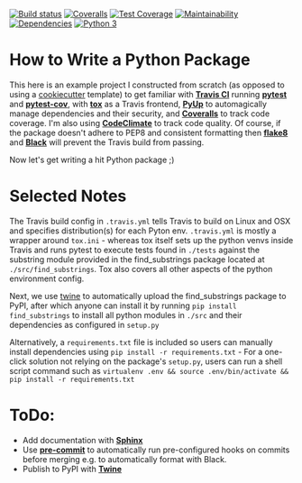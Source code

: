 [![Build status](https://travis-ci.org/IliaZenkov/TravisCI_pytest_tox_project.svg?branch=master)](https://travis-ci.org/github/IliaZenkov/TravisCI_pytest_tox_project)
[![Coveralls](https://coveralls.io/repos/github/IliaZenkov/TravisCI_pytest_tox_project/badge.svg?branch=HEAD&service=github)](https://coveralls.io/github/IliaZenkov/TravisCI_pytest_tox_project?branch=HEAD)
[![Test Coverage](https://api.codeclimate.com/v1/badges/b1345430b01dfb5ca59d/test_coverage)](https://codeclimate.com/github/IliaZenkov/TravisCI_pytest_tox_project/test_coverage)
[![Maintainability](https://api.codeclimate.com/v1/badges/b1345430b01dfb5ca59d/maintainability)](https://codeclimate.com/github/IliaZenkov/TravisCI_pytest_tox_project/maintainability)
[![Dependencies](https://pyup.io/repos/github/IliaZenkov/TravisCI_pytest_tox_project/shield.svg)](https://pyup.io/repos/github/IliaZenkov/TravisCI_pytest_tox_project/)
[![Python 3](https://pyup.io/repos/github/IliaZenkov/TravisCI_pytest_tox_project/python-3-shield.svg)](https://pyup.io/repos/github/IliaZenkov/TravisCI_pytest_tox_project/)





# How to Write a Python Package
This here is an example project I constructed from scratch (as opposed to using a [cookiecutter](https://github.com/cookiecutter/cookiecutter) template) to get familiar with [**Travis CI**](https://travis-ci.org/) running [**pytest**](https://docs.pytest.org/en/stable/contents.html) and [**pytest-cov**](https://pypi.org/project/pytest-cov/), with [**tox**](https://tox.readthedocs.io/en/latest/) as a Travis frontend, [**PyUp**](https://pyup.io/) to automagically manage dependencies and their security, and [**Coveralls**](https://pypi.org/project/coveralls/) to track code coverage. I'm also using [**CodeClimate**](https://codeclimate.com/) to track code quality. Of course, if the package doesn't adhere to PEP8 and consistent formatting then [**flake8**](https://pypi.org/project/flake8/) and [**Black**](https://pypi.org/project/black/) will prevent the Travis build from passing.

Now let's get writing a hit Python package ;)

# Selected Notes 
The Travis build config in ```.travis.yml``` tells Travis to build on Linux and OSX and specifies distribution(s) for each Pyton env. ```.travis.yml``` is mostly a wrapper around ```tox.ini``` - whereas tox itself sets up the python venvs inside Travis and runs pytest to execute tests found in ```./tests``` against the substring module provided in the find_substrings package located at ```./src/find_substrings```. Tox also covers all other aspects of the python environment config. 
 
Next, we use [twine](https://pypi.org/project/twine/) to automatically upload the find_substrings package to PyPI, after which anyone can install it by running ```pip install find_substrings``` to install all python modules in ```./src``` and their dependencies as configured in ```setup.py```

Alternatively, a ```requirements.txt``` file is included so users can manually install dependencies using ```pip install -r requirements.txt``` - For a one-click solution not relying on the package's ```setup.py```, users can run a shell script command such as  ```virtualenv .env && source .env/bin/activate && pip install -r requirements.txt```

# ToDo:  
- Add documentation with [**Sphinx**](https://www.sphinx-doc.org/en/master/)
- Use [**pre-commit**](https://pre-commit.com/) to automatically run pre-configured hooks on commits before merging e.g. to automatically format with Black.
- Publish to PyPI with [**Twine**](https://pypi.org/project/twine/)


